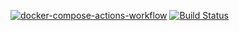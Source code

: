 [![docker-compose-actions-workflow](https://github.com/bruvio/recipe-Django-restAPI/actions/workflows/dockercompose.yml/badge.svg)](https://github.com/bruvio/recipe-Django-restAPI/actions/workflows/dockercompose.yml)
[![Build Status](https://app.travis-ci.com/bruvio/recipe-Django-restAPI.svg?token=aGCK7s9qC7wtjvVs4xb5&branch=main)](https://app.travis-ci.com/bruvio/recipe-Django-restAPI)
